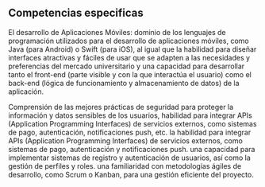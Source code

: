 ## Competencias especificas
El desarrollo de Aplicaciones Móviles: dominio de los lenguajes de programación utilizados para el desarrollo de aplicaciones móviles, como Java (para Android) o Swift (para iOS), al igual que la habilidad para diseñar interfaces atractivas y fáciles de usar que se adapten a las necesidades y preferencias del mercado universitario y una capacidad para desarrollar tanto el front-end (parte visible y con la que interactúa el usuario) como el back-end (lógica de funcionamiento y almacenamiento de datos) de la aplicación.

Comprensión de las mejores prácticas de seguridad para proteger la información y datos sensibles de los usuarios, habilidad para integrar APIs (Application Programming Interfaces) de servicios externos, como sistemas de pago, autenticación, notificaciones push, etc. la habilidad para integrar APIs (Application Programming Interfaces) de servicios externos, como sistemas de pago, autenticación y notificaciones push. una  capacidad para implementar sistemas de registro y autenticación de usuarios, así como la gestión de perfiles y roles.
una familiaridad con metodologías ágiles de desarrollo, como Scrum o Kanban, para una gestión eficiente del proyecto.
